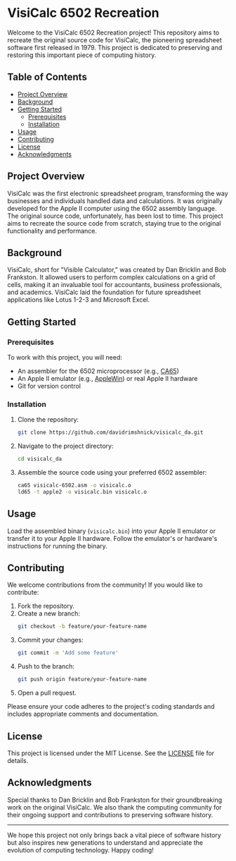 # VisiCalc 6502 Recreation

Welcome to the VisiCalc 6502 Recreation project! This repository aims to recreate the original source code for VisiCalc, the pioneering spreadsheet software first released in 1979. This project is dedicated to preserving and restoring this important piece of computing history.

## Table of Contents

- [Project Overview](#project-overview)
- [Background](#background)
- [Getting Started](#getting-started)
  - [Prerequisites](#prerequisites)
  - [Installation](#installation)
- [Usage](#usage)
- [Contributing](#contributing)
- [License](#license)
- [Acknowledgments](#acknowledgments)

## Project Overview

VisiCalc was the first electronic spreadsheet program, transforming the way businesses and individuals handled data and calculations. It was originally developed for the Apple II computer using the 6502 assembly language. The original source code, unfortunately, has been lost to time. This project aims to recreate the source code from scratch, staying true to the original functionality and performance.

## Background

VisiCalc, short for "Visible Calculator," was created by Dan Bricklin and Bob Frankston. It allowed users to perform complex calculations on a grid of cells, making it an invaluable tool for accountants, business professionals, and academics. VisiCalc laid the foundation for future spreadsheet applications like Lotus 1-2-3 and Microsoft Excel.

## Getting Started

### Prerequisites

To work with this project, you will need:

- An assembler for the 6502 microprocessor (e.g., [CA65](https://cc65.github.io/doc/ca65.html))
- An Apple II emulator (e.g., [AppleWin](https://applewin.berlios.de/)) or real Apple II hardware
- Git for version control

### Installation

1. Clone the repository:
    ```sh
    git clone https://github.com/davidrimshnick/visicalc_da.git
    ```
2. Navigate to the project directory:
    ```sh
    cd visicalc_da
    ```
3. Assemble the source code using your preferred 6502 assembler:
    ```sh
    ca65 visicalc-6502.asm -o visicalc.o
    ld65 -t apple2 -o visicalc.bin visicalc.o
    ```

## Usage

Load the assembled binary (`visicalc.bin`) into your Apple II emulator or transfer it to your Apple II hardware. Follow the emulator's or hardware's instructions for running the binary.

## Contributing

We welcome contributions from the community! If you would like to contribute:

1. Fork the repository.
2. Create a new branch:
    ```sh
    git checkout -b feature/your-feature-name
    ```
3. Commit your changes:
    ```sh
    git commit -m 'Add some feature'
    ```
4. Push to the branch:
    ```sh
    git push origin feature/your-feature-name
    ```
5. Open a pull request.

Please ensure your code adheres to the project's coding standards and includes appropriate comments and documentation.

## License

This project is licensed under the MIT License. See the [LICENSE](LICENSE) file for details.

## Acknowledgments

Special thanks to Dan Bricklin and Bob Frankston for their groundbreaking work on the original VisiCalc. We also thank the computing community for their ongoing support and contributions to preserving software history.

---

We hope this project not only brings back a vital piece of software history but also inspires new generations to understand and appreciate the evolution of computing technology. Happy coding!
